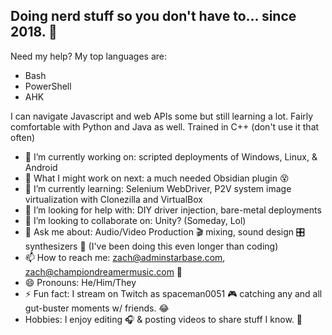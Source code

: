 ## Doing nerd stuff so you don't have to... since 2018. 🧐
Need my help? My top languages are:
  - Bash
  - PowerShell
  - AHK

I can navigate Javascript and web APIs some but still learning a lot. Fairly comfortable with Python and Java as well. Trained in C++ (don't use it that often)

- 🔭 I’m currently working on: scripted deployments of Windows, Linux, & Android
- 🔮 What I might work on next: a much needed Obsidian plugin 😵
- 🌱 I’m currently learning: Selenium WebDriver, P2V system image virtualization with Clonezilla and VirtualBox
- 🤔 I’m looking for help with: DIY driver injection, bare-metal deployments
- 👯 I’m looking to collaborate on: Unity? (Someday, Lol)
- 💬 Ask me about: Audio/Video Production 🎬 mixing, sound design 🎛 synthesizers 🎹 (I've been doing this even longer than coding)
- 📫 How to reach me: zach@adminstarbase.com, zach@championdreamermusic.com 📧
- 😄 Pronouns: He/Him/They
- ⚡ Fun fact: I stream on Twitch as spaceman0051 🎮 catching any and all gut-buster moments w/ friends. 😂
- Hobbies: I enjoy editing 🎧 & posting videos to share stuff I know. 🎥
